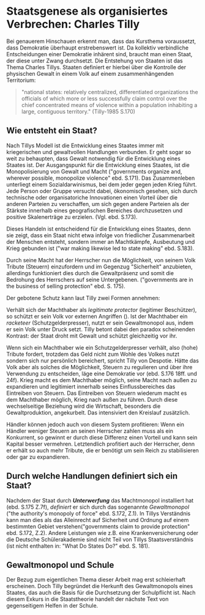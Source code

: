 # Staatsgenese als organisiertes Verbrechen: Charles Tilly

<!-- TODO MH: Hier brauchen wir glaube ich erstmal einen einleitenden Satz; warum sollte uns das in unserem Kurs interessieren? (Tip: weil wir es mit Demokratie zu tun haben, und Demokratie das treffen von Kollektiv verbindlichen Entscheidungen betrifft, dafür also einen Staat braucht.) -->
Bei genauerem Hinschauen erkennt man, dass das Kursthema voraussetzt, dass Demokratie überhaupt erstrebenswert ist.
Da kollektiv verbindliche Entscheidungen einer Demokratie inhärent sind, braucht man einen Staat, der diese unter Zwang durchsetzt.
Die Entstehung von Staaten ist das Thema Charles Tillys.
Staaten definiert er hierbei über die Kontrolle der physischen Gewalt in einem Volk auf einem zusammenhängenden Territorium:

>"national states: relatively centralized, differentiated organizations the officials of which more or less successfully claim control over the chief concentrated means of violence within a population inhabiting a large, contiguous territory." (Tilly-1985 S.170)

## Wie entsteht ein Staat?
Nach Tillys Modell ist die Entwicklung eines Staates immer mit kriegerischen und gewaltvollen Handlungen verbunden.
Er geht sogar so weit zu behaupten, dass Gewalt notwendig für die Entwicklung eines Staates ist.
Der Ausgangspunkt für die Entwicklung eines Staates, ist die Monopolisierung von Gewalt und Macht ("governments organize and, wherever possible, monopolize violence" ebd. S.171).
Das Zusammenleben unterliegt einem Sozialdarwinismus, bei dem jeder gegen jeden Krieg führt. Jede Person oder Gruppe versucht dabei, ökonomisch gesehen, sich durch technische oder organisatoriche Innovationen einen Vorteil über die anderen Parteien zu verschaffen, um sich gegen andere Parteien als der Stärkste innerhalb eines geografischen Bereiches durchzusetzen und positive Skalenerträge zu erzielen.  (Vgl. ebd. S.173).
<!-- TODO MH: Zitat? Wo redet Tilly vom Machtwillen? Das ist nicht der Grund; der Grund ist vielmehr dass die Produktion von Gewalt im von vorneherein gegebene Wettbewerb (krieg von jedem gegen jeden) durch Technologie und org. Innovation positiven Skalenerträgen unterliegt. Deshalb gewinnt der größere. -->
Dieses Handeln ist entscheidend für die Entwicklung eines Staates, denn sie zeigt, dass ein Staat nicht etwa infolge von friedlicher Zusammenarbeit der Menschen entsteht, sondern immer an Machtkämpfe, Ausbeutung und Krieg gebunden ist ("war making likewise led to state making" ebd. S.183).
<!-- TODO MH: hier evtl. Darstellung von positiven Skalenerträgen einfügen? -->
Durch seine Macht hat der Herrscher nun die Möglichkeit,  von seinem Volk  Tribute (Steuern) einzufordern und im Gegenzug "Sicherheit" anzubieten, allerdings funktioniert dies durch die Gewaltpräsenz und somit die Bedrohung des Herrschers auf seine Untergebenen. ("governments are in the business of selling protection" ebd. S. 175).
<!-- TODO MH: Diese Doppeldeutigkeit der "protection" sollte schon vorher erklärt werden, weiter am Anfang; vielleicht auch wieder mit einem Beispiel -->
Der gebotene Schutz kann laut Tilly zwei Formen annehmen:

Verhält sich der Machthaber als *legitimate protector* (legitimer Beschützer), so schützt er sein Volk vor externen Angriffen ().
Ist der Machthaber ein *racketeer* (Schutzgelderpresser), nutzt er sein Gewaltmonopol aus, indem er sein Volk unter Druck setzt.
Tilly betont dabei den paradox scheinenden Kontrast: der Staat droht mit Gewalt und schützt gleichzeitig vor ihr.

Wenn sich ein Machthaber wie ein Schutzgelderpresser verhält, also (hohe) Tribute fordert, trotzdem das Geld nicht zum Wohle des Volkes nutzt sondern sich nur persönlich bereichert, spricht Tilly von Despotie.
Hätte das Volk aber als solches die Möglichkeit, Steuern zu regulieren und über ihre Verwendung zu entscheiden, läge eine Demokratie vor (ebd. S.176 18ff. und 24f).
Krieg macht es dem Machthaber möglich, seine Macht nach außen zu expandieren und legitimiert innerhalb seines Einflussbereiches das Eintreiben von Steuern. Das Eintreiben von Steuern  wiederum macht es dem Machthaber möglich, Krieg nach außen zu führen. Durch diese wechselseitige Beziehung wird die Wirtschaft, besonders die Gewaltproduktion, angekurbelt.
Das intensiviert den Kreislauf zusätzlich.

<!-- TODO MH: der Kreislauf der in Tilly dargestellt wird ist hier noch etwas durcheinander; Wirtschaftswachstum lassen wir mal raus. Wichtiger wäre: Extraktion (Besteuerung) erlaubt (nach außen: Krieg) und erfordert (nach innen: Eintreibung der Steuern) Mittel der Gewaltproduktion. -->
<!-- FIXME: brauchen wir den folgenden Teil überhaupt? Ist er wirklich wichtig? -->
Händler können jedoch auch von diesem System profitieren:
Wenn ein Händler weniger Steuern an seinen Herrscher zahlen muss als ein Konkurrent, so gewinnt er durch diese Differenz einen Vorteil und kann sein Kapital besser vermehren.
Letztendlich profitiert auch der Herrscher, denn er erhält so auch mehr Tribute, die er benötigt um sein Reich zu stabilisieren oder gar zu expandieren.

## Durch welche Handlungen definiert sich ein Staat?
Nachdem der Staat durch ***Unterwerfung*** das Machtmonopol installiert hat (ebd. S.175 Z.7f), *definiert* er sich durch das sogenannte *Gewaltmonopol* ("the authority's monopoly of force" ebd. S.172, Z.1).
In Tillys Verständnis kann man dies als das Alleinrecht auf Sicherheit und Ordnung auf einem bestimmten Gebiet verstehen("governments claim to provide protection" ebd. S.172, Z.2).
Andere Leistungen wie z.B. eine Krankenversicherung oder die Deutsche Schülerakademie sind nicht Teil von Tillys Staatsverständnis (ist nicht enthalten in: "What Do States Do?" ebd. S. 181).

## Gewaltmonopol und Schule
Der Bezug zum eigentlichen Thema dieser Arbeit mag erst schleierhaft erscheinen.
Doch Tilly begründet die Herkunft des Gewaltmonopols eines Staates, das auch die Basis für die Durchsetzung der Schulpflicht ist.
Nach diesem Exkurs in die Staatstheorie handelt der nächste Text von gegenseitigem Helfen in der Schule.
